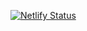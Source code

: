 [![Netlify Status](https://api.netlify.com/api/v1/badges/c01f91ee-8f9e-4e83-af2c-8119320f7087/deploy-status)](https://app.netlify.com/sites/diegoardilasoluciones/deploys)